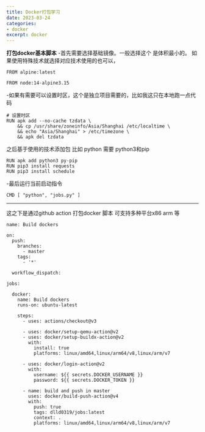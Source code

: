 ```yaml
---
title: Docker打包学习
date: 2023-03-24
categories:
- docker
excerpt: docker
---
```

**打包docker基本脚本**
-首先需要选择基础镜像。一般选择这个 是体积最小的。
如果使用特殊技术就选择对应技术使用的也可以，
```
FROM alpine:latest

FROM node:14-alpine3.15
```

-如果有需要可以设置时区，这个是独立项目需要的，比如我这只在本地跑一点代码

```
# 设置时区
RUN apk add --no-cache tzdata \
    && cp /usr/share/zoneinfo/Asia/Shanghai /etc/localtime \
    && echo "Asia/Shanghai" > /etc/timezone \
    && apk del tzdata
```

之后基于使用的技术添加包
比如
python 需要 python3和pip
```
RUN apk add python3 py-pip
RUN pip3 install requests
RUN pip3 install schedule
```

-最后运行当前启动指令

```
CMD [ "python", "jobs.py" ]
```

-----

这之下是通过github action 打包docker 脚本
可支持多种平台x86  arm 等
```
name: Build dockers

on:
  push:
    branches:
      - master
    tags:
      - '*'

  workflow_dispatch:

jobs:

  docker:
    name: Build dockers
    runs-on: ubuntu-latest

    steps:
      - uses: actions/checkout@v3

      - uses: docker/setup-qemu-action@v2
      - uses: docker/setup-buildx-action@v2
        with:
          install: true
          platforms: linux/amd64,linux/arm64/v8,linux/arm/v7

      - uses: docker/login-action@v2
        with:
          username: ${{ secrets.DOCKER_USERNAME }}
          password: ${{ secrets.DOCKER_TOKEN }}

      - name: build and push in master
        uses: docker/build-push-action@v4
        with:
          push: true
          tags: dlld0319/jobs:latest
          context: .
          platforms: linux/amd64,linux/arm64/v8,linux/arm/v7
```